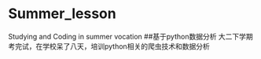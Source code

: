 # Summer_lesson
Studying and Coding in summer vocation
##基于python数据分析
大二下学期考完试，在学校呆了八天，培训python相关的爬虫技术和数据分析
